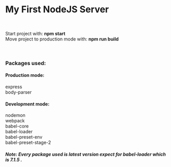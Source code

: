 <h1>My First NodeJS Server</h1><br/>

Start project with: <b>npm start</b><br/>
Move project to production mode with: <b>npm run build</b><br/><br/>
<br/>
<h3>Packages used:</h3>
  <h4>Production mode:</h4>
    express<br/>
    body-parser<br/>
  <h4>Development mode:</h4>
    nodemon<br/>
    webpack<br/>
    babel-core<br/>
    babel-loader<br/>
    babel-preset-env<br/>
    babel-preset-stage-2<br/>
<h5>Note: Every package used is latest version expect for <b>babel-loader</b> which is <b>7.1.5</b> .</h5>
